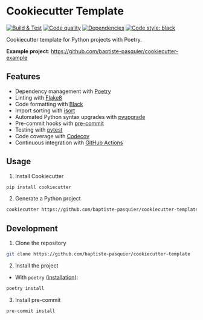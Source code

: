 # Cookiecutter Template

[![Build & Test](https://github.com/baptiste-pasquier/cookiecutter-template/actions/workflows/main.yml/badge.svg)](https://github.com/baptiste-pasquier/cookiecutter-template/actions/workflows/main.yml)
[![Code quality](https://github.com/baptiste-pasquier/cookiecutter-template/actions/workflows/quality.yml/badge.svg)](https://github.com/baptiste-pasquier/cookiecutter-template/actions/workflows/quality.yml)
[![Dependencies](https://github.com/baptiste-pasquier/cookiecutter-template/actions/workflows/dependencies.yml/badge.svg)](https://github.com/baptiste-pasquier/cookiecutter-template/actions/workflows/dependencies.yml)
[![Code style: black](https://img.shields.io/badge/code%20style-black-000000.svg)](https://github.com/psf/black)

Cookiecutter template for Python projects with Poetry.

**Example project**: https://github.com/baptiste-pasquier/cookiecutter-example

## Features

- Dependency management with [Poetry]
- Linting with [Flake8]
- Code formatting with [Black]
- Import sorting with [isort]
- Automated Python syntax upgrades with [pyupgrade]
- Pre-commit hooks with [pre-commit]
- Testing with [pytest]
- Code coverage with [Codecov]
- Continuous integration with [GitHub Actions]

[black]: https://github.com/psf/black
[codecov]: https://about.codecov.io/
[flake8]: http://flake8.pycqa.org/en/latest/
[github actions]: https://github.com/features/actions
[isort]: https://pycqa.github.io/isort/
[poetry]: https://python-poetry.org/
[pre-commit]: https://pre-commit.com/
[pytest]: https://docs.pytest.org/en/latest/
[pyupgrade]: https://github.com/asottile/pyupgrade

## Usage

1. Install Cookiecutter
```bash
pip install cookiecutter
```

2. Generate a Python project
```bash
cookiecutter https://github.com/baptiste-pasquier/cookiecutter-template
```

## Development

1. Clone the repository
```bash
git clone https://github.com/baptiste-pasquier/cookiecutter-template
```

2. Install the project
- With `poetry` ([installation](https://python-poetry.org/docs/#installation)):
```bash
poetry install
```

3. Install pre-commit
```bash
pre-commit install
```
